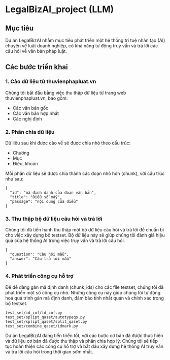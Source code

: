 # LegalBizAI_project (LLM)

## Mục tiêu

Dự án LegalBizAI nhằm mục tiêu phát triển một hệ thống trí tuệ nhân tạo (AI) chuyên về luật doanh nghiệp, có khả năng tự động truy vấn và trả lời các câu hỏi về văn bản pháp luật.

## Các bước triển khai

### 1. Cào dữ liệu từ thuvienphapluat.vn

Chúng tôi bắt đầu bằng việc thu thập dữ liệu từ trang web thuvienphapluat.vn, bao gồm:

- Các văn bản gốc
- Các văn bản hợp nhất
- Các nghị định

### 2. Phân chia dữ liệu

Dữ liệu sau khi được cào về sẽ được chia nhỏ theo cấu trúc:

- Chương
- Mục
- Điều, khoản

Mỗi phần dữ liệu sẽ được chia thành các đoạn nhỏ hơn (chunk), với cấu trúc như sau:

```
{
  "id": "mã định danh của đoạn văn bản",
  "title": "Điều số mấy",
  "passage": "nội dung của điều"
}
```

### 3. Thu thập bộ dữ liệu câu hỏi và trả lời 

Chúng tôi đã tiến hành thu thập một bộ dữ liệu câu hỏi và trả lời để chuẩn bị cho việc xây dựng bộ testset. Bộ dữ liệu này sẽ giúp chúng tôi đánh giá hiệu quả của hệ thống AI trong việc truy vấn và trả lời câu hỏi.
```
{
  "question": "Câu hỏi mẫu",
  "answer": "Câu trả lời mẫu"
}
```

### 4. Phát triển công cụ hỗ trợ

Để dễ dàng gán mã định danh (chunk_ids) cho các file testset, chúng tôi đã phát triển một số công cụ nhỏ. Những công cụ này giúp chúng tôi tự động hoá quá trình gán mã định danh, đảm bảo tính nhất quán và chính xác trong bộ testset.

```
test_set/id_cof/id_cof.py
test_set/splipt_qaset/autotypeqs.py
test_set/splipt_qaset/split_qaset.py
test_set/combine_qaset/idmark.py

```


Dự án LegalBizAI đang tiến triển tốt, với các bước cơ bản đã được thực hiện và dữ liệu cơ bản đã được thu thập và phân chia hợp lý. Chúng tôi sẽ tiếp tục hoàn thiện các công cụ hỗ trợ và bắt đầu xây dựng hệ thống AI truy vấn và trả lời câu hỏi trong thời gian sớm nhất.

